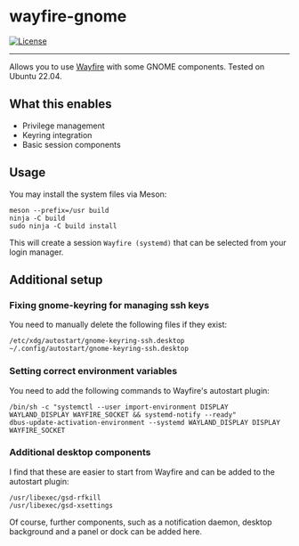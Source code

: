 # wayfire-gnome

[![License](http://img.shields.io/badge/license-MIT-blue.svg?style=flat)](http://choosealicense.com/licenses/mit/)

--------------------------------------------------------------------------------

Allows you to use [Wayfire](https://github.com/WayfireWM/wayfire) with some GNOME components. Tested on Ubuntu 22.04.

## What this enables

 * Privilege management
 * Keyring integration
 * Basic session components

## Usage

You may install the system files via Meson:
```
meson --prefix=/usr build
ninja -C build
sudo ninja -C build install
```

This will create a session `Wayfire (systemd)` that can be selected from your login manager.

## Additional setup

### Fixing gnome-keyring for managing ssh keys

You need to manually delete the following files if they exist:
```
/etc/xdg/autostart/gnome-keyring-ssh.desktop
~/.config/autostart/gnome-keyring-ssh.desktop
```

### Setting correct environment variables

You need to add the following commands to Wayfire's autostart plugin:
```
/bin/sh -c "systemctl --user import-environment DISPLAY WAYLAND_DISPLAY WAYFIRE_SOCKET && systemd-notify --ready"
dbus-update-activation-environment --systemd WAYLAND_DISPLAY DISPLAY WAYFIRE_SOCKET
```

### Additional desktop components

I find that these are easier to start from Wayfire and can be added to the autostart plugin:
```
/usr/libexec/gsd-rfkill
/usr/libexec/gsd-xsettings
```

Of course, further components, such as a notification daemon, desktop background and a panel or dock can be added here.



